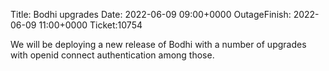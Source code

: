Title: Bodhi upgrades
Date: 2022-06-09 09:00+0000
OutageFinish: 2022-06-09 11:00+0000
Ticket:10754

We will be deploying a new release of Bodhi with a number of upgrades with
openid connect authentication among those.
